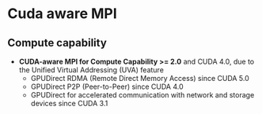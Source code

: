 # Cuda aware MPI

## Compute capability

* **CUDA-aware MPI for Compute Capability >= 2.0** and CUDA 4.0, due to the Unified Virtual Addressing (UVA) feature
	* GPUDirect RDMA (Remote Direct Memory Access) since CUDA 5.0 
	* GPUDirect P2P (Peer-to-Peer) since CUDA 4.0
	* GPUDirect for accelerated communication with network and storage devices since CUDA 3.1	